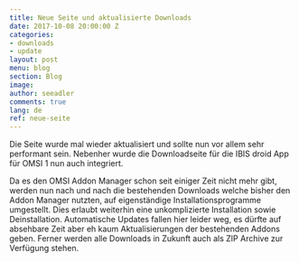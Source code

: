 ```yaml
---
title: Neue Seite und aktualisierte Downloads
date: 2017-10-08 20:00:00 Z
categories:
- downloads
- update
layout: post
menu: blog
section: Blog
image:
author: seeadler
comments: true
lang: de
ref: neue-seite
---
```


Die Seite wurde mal wieder aktualisiert und sollte nun vor allem sehr performant sein. Nebenher wurde die Downloadseite für die IBIS droid App für OMSI 1 nun auch integriert.

Da es den OMSI Addon Manager schon seit einiger Zeit nicht mehr gibt, werden nun nach und nach die bestehenden Downloads welche  bisher den Addon Manager nutzten, auf eigenständige Installationsprogramme umgestellt. Dies erlaubt weiterhin eine unkomplizierte Installation sowie Deinstallation. Automatische Updates fallen hier leider weg, es dürfte auf absehbare Zeit aber eh kaum Aktualisierungen der bestehenden Addons geben. Ferner werden alle Downloads in Zukunft auch als ZIP Archive zur Verfügung stehen.
